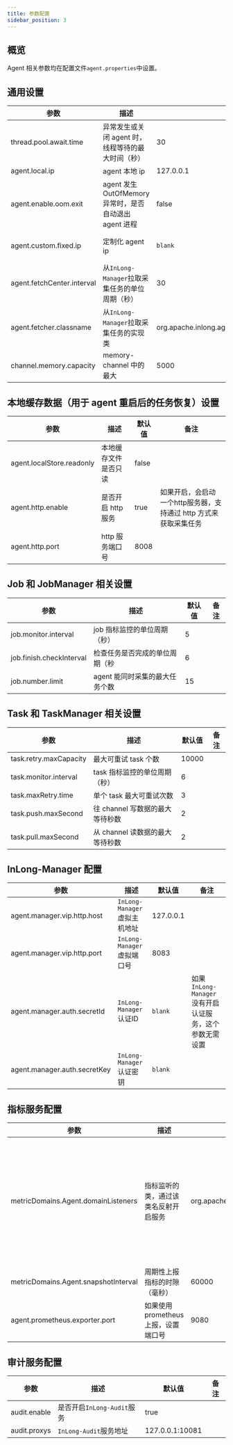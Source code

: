 ```yaml
---
title: 参数配置
sidebar_position: 3
---
```


## 概览
Agent 相关参数均在配置文件`agent.properties`中设置。

## 通用设置

| 参数                         | 描述                                       | 默认值 Value                                             | 备注                                                   |
|----------------------------|------------------------------------------|-------------------------------------------------------|------------------------------------------------------|
| thread.pool.await.time     | 异常发生或关闭 agent 时，线程等待的最大时间（秒）             | 30                                                    |                                                      |
| agent.local.ip             | agent 本地 ip                              | 127.0.0.1                                             |                                                      |
| agent.enable.oom.exit      | agent 发生 OutOfMemory 异常时，是否自动退出 agent 进程 | false                                                 |                                                      |
| agent.custom.fixed.ip      | 定制化 agent ip                             | `blank`                                               | 如果`agent.local.ip`和`agent.custom.fixed.ip`都设置，优先使用后者 |
| agent.fetchCenter.interval | 从`InLong-Manager`拉取采集任务的单位周期（秒）          | 30                                                    |                                                      |
| agent.fetcher.classname    | 从`InLong-Manager`拉取采集任务的实现类              | org.apache.inlong.agent.plugin.fetcher.ManagerFetcher | 这个参数用于支持 fetcher 的可插拔化功能                             |
| channel.memory.capacity    | memory-channel 中的最大                      | 5000                                                  |                                                      |

## 本地缓存数据（用于 agent 重启后的任务恢复）设置

| 参数                        | 描述           | 默认值   | 备注                                    |
|---------------------------|--------------|-------|---------------------------------------|
| agent.localStore.readonly | 本地缓存文件是否只读   | false |                                       |
| agent.http.enable         | 是否开启 http 服务 | true  | 如果开启，会启动一个http服务器，支持通过 http 方式来获取采集任务 |
| agent.http.port           | http 服务端口号   | 8008  |                                       |

## Job 和 JobManager 相关设置

| 参数                       | 描述                 | 默认值 | 备注  |
|--------------------------|--------------------|-----|-----|
| job.monitor.interval     | job 指标监控的单位周期（秒）   | 5   |     |
| job.finish.checkInterval | 检查任务是否完成的单位周期（秒    | 6   |     |
| job.number.limit         | agent 能同时采集的最大任务个数 | 15  |     |

## Task 和 TaskManager 相关设置

| 参数                     | 描述                   | 默认值   | 备注  |
|------------------------|----------------------|-------|-----|
| task.retry.maxCapacity | 最大可重试 task 个数        | 10000 |     |
| task.monitor.interval  | task 指标监控的单位周期（秒）    | 6     |     |
| task.maxRetry.time     | 单个 task 最大可重试次数      | 3     |     |
| task.push.maxSecond    | 往 channel 写数据的最大等待秒数 | 2     |     |
| task.pull.maxSecond    | 从 channel 读数据的最大等待秒数 | 2     |     |

## InLong-Manager 配置

| 参数                           | 描述                      | 默认值       | 备注                                  |
|------------------------------|-------------------------|-----------|-------------------------------------|
| agent.manager.vip.http.host  | `InLong-Manager` 虚拟主机地址 | 127.0.0.1 |                                     |
| agent.manager.vip.http.port  | `InLong-Manager` 虚拟端口号  | 8083      |                                     |
| agent.manager.auth.secretId  | `InLong-Manager` 认证ID   | `blank`   | 如果`InLong-Manager`没有开启认证服务，这个参数无需设置 |
| agent.manager.auth.secretKey | `InLong-Manager` 认证密钥   | `blank`   |                                     |

## 指标服务配置

| 参数                                   | 描述                       | 默认值                                                           | 备注                      |
|--------------------------------------|--------------------------|---------------------------------------------------------------|-------------------------|
| metricDomains.Agent.domainListeners  | 指标监听的类，通过该类名反射开启服务       | org.apache.inlong.agent.metrics.AgentPrometheusMetricListener | 支持多种方式的指标上报，不同实现类名用空格分割 |
| metricDomains.Agent.snapshotInterval | 周期性上报指标的时隙（毫秒）           | 60000                                                         |                         |
| agent.prometheus.exporter.port       | 如果使用 prometheus 上报，设置端口号 | 9080                                                          |                         |

## 审计服务配置

| 参数           | 描述                   | 默认值             | 备注  |
|--------------|----------------------|-----------------|-----|
| audit.enable | 是否开启`InLong-Audit`服务 | true            |     |
| audit.proxys | `InLong-Audit`服务地址   | 127.0.0.1:10081 |     |

